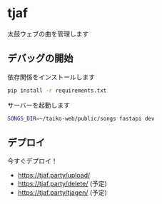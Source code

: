 # tjaf

太鼓ウェブの曲を管理します

## デバッグの開始

依存関係をインストールします

```bash
pip install -r requirements.txt
```

サーバーを起動します

```bash
SONGS_DIR=~/taiko-web/public/songs fastapi dev
```

## デプロイ

今すぐデプロイ！

- https://tjaf.party/upload/
- https://tjaf.party/delete/ (予定)
- https://tjaf.party/tjagen/ (予定)
